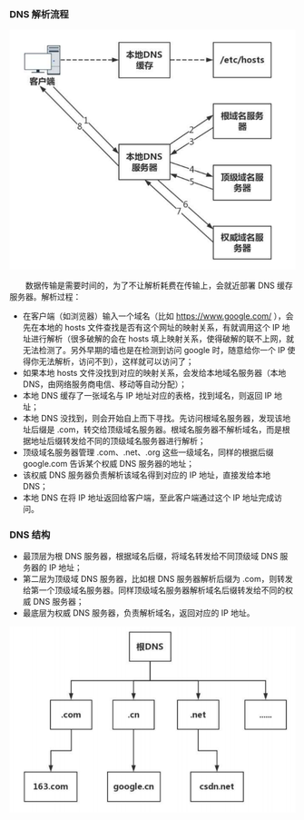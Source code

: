 
### DNS 解析流程

![avatar](photo_1.png)

　　数据传输是需要时间的，为了不让解析耗费在传输上，会就近部署 DNS 缓存服务器。解析过程：
  
- 在客户端（如浏览器）输入一个域名（比如 https://www.google.com/ ），会先在本地的 hosts 文件查找是否有这个网址的映射关系，有就调用这个 IP 地址进行解析（很多破解的会在 hosts 填上映射关系，使得破解的联不上网，就无法检测了。另外早期的墙也是在检测到访问 google 时，随意给你一个 IP 使得你无法解析，访问不到），这样就可以访问了；
- 如果本地 hosts 文件没找到对应的映射关系，会发给本地域名服务器（本地 DNS，由网络服务商电信、移动等自动分配）；
- 本地 DNS 缓存了一张域名与 IP 地址对应的表格，找到域名，则返回 IP 地址；
- 本地 DNS 没找到，则会开始自上而下寻找。先访问根域名服务器，发现该地址后缀是 .com，转交给顶级域名服务器。根域名服务器不解析域名，而是根据地址后缀转发给不同的顶级域名服务器进行解析；
- 顶级域名服务器管理 .com、.net、.org 这些一级域名，同样的根据后缀 google.com 告诉某个权威 DNS 服务器的地址；
- 该权威 DNS 服务器负责解析该域名得到对应的 IP 地址，直接发给本地 DNS；
- 本地 DNS 在将 IP 地址返回给客户端，至此客户端通过这个 IP 地址完成访问。

### DNS 结构

- 最顶层为根 DNS 服务器，根据域名后缀，将域名转发给不同顶级域 DNS 服务器的 IP 地址；
- 第二层为顶级域 DNS 服务器，比如根 DNS 服务器解析后缀为 .com，则转发给第一个顶级域名服务器。同样顶级域名服务器解析域名后缀转发给不同的权威 DNS 服务器；
- 最底层为权威 DNS 服务器，负责解析域名，返回对应的 IP 地址。

![avatar](photo_2.png)
